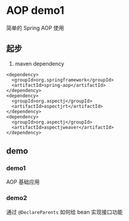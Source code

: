 # AOP demo1

简单的 Spring AOP 使用

## 起步

1. maven dependency

```
<dependency>
  <groupId>org.springframework</groupId>
  <artifactId>spring-aop</artifactId>
</dependency>
<dependency>
  <groupId>org.aspectj</groupId>
  <artifactId>aspectjrt</artifactId>
</dependency>
<dependency>
  <groupId>org.aspectj</groupId>
  <artifactId>aspectjweaver</artifactId>
</dependency>
```

## demo

### demo1

AOP 基础应用

### demo2

通过 `@DeclareParents` 如何给 bean 实现接口功能
